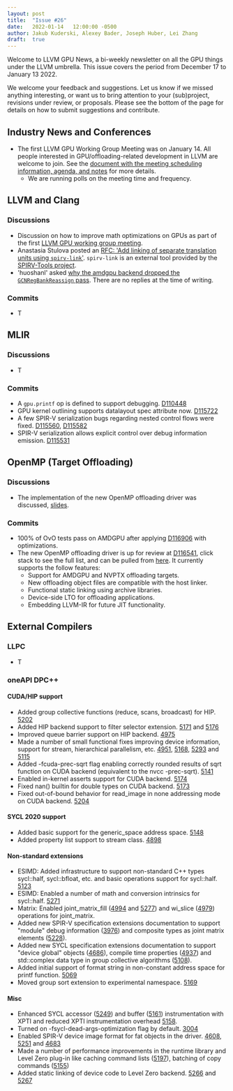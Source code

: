 ```yaml
---
layout: post
title:  "Issue #26"
date:   2022-01-14   12:00:00 -0500
author: Jakub Kuderski, Alexey Bader, Joseph Huber, Lei Zhang
draft:  true
---
```


Welcome to LLVM GPU News, a bi-weekly newsletter on all the GPU things under the LLVM umbrella.
This issue covers the period from December 17 to January 13 2022.

We welcome your feedback and suggestions. Let us know if we missed anything interesting, or want us to bring attention to your (sub)project, revisions under review, or proposals. Please see the bottom of the page for details on how to submit suggestions and contribute.


## Industry News and Conferences

*  The first LLVM GPU Working Group Meeting was on January 14. All people interested in GPU/offloading-related development in LLVM are welcome to join. See the [document with the meeting scheduling information, agenda, and notes](https://docs.google.com/document/d/1m_oSe1HwtWdQ2JUmMRTAVHbUS7Dv4MRsqptiYcgK6iI/edit?usp=sharing) for more details.
   *  We are running polls on the meeting time and frequency.


##  LLVM and Clang

### Discussions

*  Discussion on how to improve math optimizations on GPUs as part of the first [LLVM GPU working group meeting](https://docs.google.com/document/d/1m_oSe1HwtWdQ2JUmMRTAVHbUS7Dv4MRsqptiYcgK6iI/edit#heading=h.k8ma1s401a1).
*  Anastasia Stulova posted an [RFC: 'Add linking of separate translation units using `spirv-link`'](https://lists.llvm.org/pipermail/cfe-dev/2022-January/069658.html). `spirv-link` is an external tool provided by the [SPIRV-Tools project](https://github.com/KhronosGroup/SPIRV-Tools#linker).
*  'huoshanl' asked [why the amdgpu backend dropped the `GCNRegBankReassign` pass](https://llvm.discourse.group/t/gcnregbankreassign-pass-issue/5303). There are no replies at the time of writing.

### Commits

*  T


## MLIR

### Discussions

*  T

### Commits

*  A `gpu.printf` op is defined to support debugging. [D110448](https://reviews.llvm.org/D110448)
*  GPU kernel outlining supports datalayout spec attribute now.  [D115722](https://reviews.llvm.org/D115722)
*  A few SPIR-V serialization bugs regarding nested control flows were fixed. [D115560](https://reviews.llvm.org/D115560), [D115582](https://reviews.llvm.org/D115582)
*  SPIR-V serialization allows explicit control over debug information emission. [D115531](https://reviews.llvm.org/D115531)


## OpenMP (Target Offloading)

### Discussions

*  The implementation of the new OpenMP offloading driver was discussed, [slides](https://docs.google.com/presentation/d/1QXKSdBWhLaUHyrI-dgd2yHMux3w_q2EF2sROyO0u52k).

### Commits

*  100% of OvO tests pass on AMDGPU after applying [D116906](https://reviews.llvm.org/D116906) with optimizations.
*  The new OpenMP offloading driver is up for review at [D116541](https://reviews.llvm.org/D116541), click stack to see the full list, and can be pulled from [here](https://github.com/jhuber6/llvm-project/tree/NewDriver). It currently supports the follow features:
   *  Support for AMDGPU and NVPTX offloading targets.
   *  New offloading object files are compatible with the host linker.
   *  Functional static linking using archive libraries.
   *  Device-side LTO for offloading applications.
   *  Embedding LLVM-IR for future JIT functionality.

## External Compilers

### LLPC

*  T

### oneAPI DPC++

#### CUDA/HIP support

* Added group collective functions (reduce, scans, broadcast) for HIP. [5202](https://github.com/intel/llvm/pull/5202)
* Added HIP backend support to filter selector extension. [5171](https://github.com/intel/llvm/pull/5171) and [5176](https://github.com/intel/llvm/pull/5176)
* Improved queue barrier support on HIP backend. [4975](https://github.com/intel/llvm/pull/4975)
* Made a number of small functional fixes improving device information, support for stream, hierarchical parallelism, etc. [4951](https://github.com/intel/llvm/pull/4951), [5168](https://github.com/intel/llvm/pull/5168), [5293](https://github.com/intel/llvm/pull/5293) and [5115](https://github.com/intel/llvm/pull/5115)
* Added -fcuda-prec-sqrt flag enabling correctly rounded results of sqrt function on CUDA backend (equivalent to the nvcc -prec-sqrt). [5141](https://github.com/intel/llvm/pull/5141)
* Enabled in-kernel asserts support for CUDA backend. [5174](https://github.com/intel/llvm/pull/5174)
* Fixed nan() builtin for double types on CUDA backend. [5173](https://github.com/intel/llvm/pull/5173)
* Fixed out-of-bound behavior for read_image in none addressing mode on CUDA backend. [5204](https://github.com/intel/llvm/pull/5204)

#### SYCL 2020 support

* Added basic support for the generic_space address space. [5148](https://github.com/intel/llvm/pull/5148)
* Added property list support to stream class. [4898](https://github.com/intel/llvm/pull/4898)

#### Non-standard extensions

* ESIMD: Added infrastructure to support non-standard C++ types sycl::half, sycl::bfloat, etc. and basic operations support for sycl::half. [5123](https://github.com/intel/llvm/pull/5123)
* ESIMD: Enabled a number of math and conversion intrinsics for sycl::half. [5271](https://github.com/intel/llvm/pull/5271)
* Matrix: Enabled joint_matrix_fill ([4994](https://github.com/intel/llvm/pull/4994) and [5277](https://github.com/intel/llvm/pull/5277)) and wi_slice ([4979](https://github.com/intel/llvm/pull/4979)) operations for joint_matrix.
* Added new SPIR-V specification extensions documentation to support "module" debug information ([3976](https://github.com/intel/llvm/pull/3976)) and composite types as joint matrix elements ([5228](https://github.com/intel/llvm/pull/5228)).
* Added new SYCL specification extensions documentation to support "device global" objects ([4686](https://github.com/intel/llvm/pull/4686)), compile time properties ([4937](https://github.com/intel/llvm/pull/4937)) and std::complex data type in group collective algorithms ([5108](https://github.com/intel/llvm/pull/5108)).
* Added initial support of format string in non-constant address space for printf function. [5069](https://github.com/intel/llvm/pull/5069)
* Moved group sort extension to experimental namespace. [5169](https://github.com/intel/llvm/pull/5169)

#### Misc

* Enhanced SYCL accessor ([5249](https://github.com/intel/llvm/pull/5249)) and buffer ([5161](https://github.com/intel/llvm/pull/5161)) instrumentation with XPTI and reduced XPTI instrumentation overhead [5158](https://github.com/intel/llvm/pull/5158).
* Turned on -fsycl-dead-args-optimization flag by default. [3004](https://github.com/intel/llvm/pull/3004)
* Enabled SPIR-V device image format for fat objects in the driver. [4608](https://github.com/intel/llvm/pull/4608), [5251](https://github.com/intel/llvm/pull/5251) and [4683](https://github.com/intel/llvm/pull/4683)
* Made a number of performance improvements in the runtime library and Level Zero plug-in like caching command lists ([5197](https://github.com/intel/llvm/pull/5197)), batching of copy commands ([5155](https://github.com/intel/llvm/pull/5155))
* Added static linking of device code to Level Zero backend. [5266](https://github.com/intel/llvm/pull/5266) and [5267](https://github.com/intel/llvm/pull/5267)
